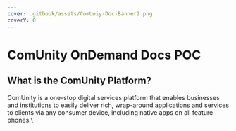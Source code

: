 ```yaml
---
cover: .gitbook/assets/ComUniy-Doc-Banner2.png
coverY: 0
---
```


# ComUnity OnDemand Docs POC

## What is the ComUnity Platform?

ComUnity is a one-stop digital services platform that enables businesses and institutions to easily deliver rich, wrap-around applications and services to clients via any consumer device, including native apps on all feature phones.\
